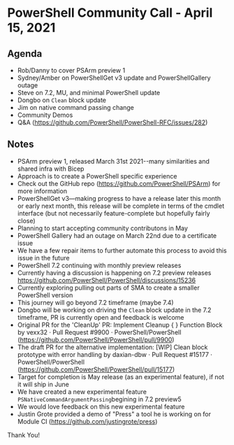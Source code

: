 # PowerShell Community Call - April 15, 2021

## Agenda

* Rob/Danny to cover PSArm preview 1
* Sydney/Amber on PowerShellGet v3 update and PowerShellGallery outage
* Steve on 7.2, MU, and minimal PowerShell update
* Dongbo on `Clean` block update
* Jim on native command passing change
* Community Demos
* Q&A (https://github.com/PowerShell/PowerShell-RFC/issues/282)

## Notes

* PSArm preview 1, released March 31st 2021--many similarities and shared infra with Bicep
* Approach is to create a PowerShell specific experience
* Check out the GitHub repo (https://github.com/PowerShell/PSArm) for more information
* PowerShellGet v3—making progress to have a release later this month or early next month, this
  release will be complete in terms of the cmdlet interface (but not necessarily feature-complete
  but hopefully fairly close)
* Planning to start accepting community contributons in May
* PowerShell Gallery had an outage on March 22nd due to a certificate issue
* We have a few repair items to further automate this process to avoid this issue in the future
* PowerShell 7.2 continuing with monthly preview releases
* Currently having a discussion is happening on 7.2 preview releases
  https://github.com/PowerShell/PowerShell/discussions/15236
* Currently exploring pulling out parts of SMA to create a smaller PowerShell version
* This journey will go beyond 7.2 timeframe (maybe 7.4)
* Dongbo will be working on driving the `Clean` block update in the 7.2 timeframe, PR is currently
  open and feedback is welcome
* Original PR for the 'CleanUp' PR: Implement Cleanup { } Function Block by vexx32 · Pull Request
  #9900 · PowerShell/PowerShell (https://github.com/PowerShell/PowerShell/pull/9900)
* The draft PR for the alternative implementation: [WIP] Clean block prototype with error handling
  by daxian-dbw · Pull Request #15177 · PowerShell/PowerShell
  (https://github.com/PowerShell/PowerShell/pull/15177)
* Target for completion is May release (as an experimental feature), if not it will ship in June
* We have created a new experimental feature `PSNativeCommandArgumentPassing`begining in 7.2
  preview5
* We would love feedback on this new experimental feature
* Justin Grote provided a demo of "Press" a tool he is working on for Module CI
  (https://github.com/justingrote/press)

Thank You!


